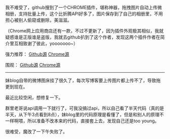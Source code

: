 我不难受了，github搜到了一个CHROME插件，堪称神器，拖拽图片自动上传微相册，支持批量上传，这个比折腾API好多了，图片保存到了自己的相册里，不用担心被别人偷窥或删除，美滋滋。

（Chrome网上应用商店还有一款，不过不更新了，因为插件外观极其相似，我就疑惑谁是正版谁是盗版，我就去github扒到了这个作者，发现这两个插件作者在简介里互相致谢了彼此，yooooooo~）

强力推荐：
[Github源](https://github.com/Semibold/Weibo-Picture-Store) 
[Chrome源](https://chrome.google.com/webstore/detail/%E5%BE%AE%E5%8D%9A%E5%9B%BE%E5%BA%8A/pinjkilghdfhnkibhcangnpmcpdpmehk)

围观：
[Github源](https://github.com/Suxiaogang/WeiboPicBed)
[Chrome源](https://chrome.google.com/webstore/detail/%E6%96%B0%E6%B5%AA%E5%BE%AE%E5%8D%9A%E5%9B%BE%E5%BA%8A/fdfdnfpdplfbbnemmmoklbfjbhecpnhf)

---

妹blog自带的微博图床挂了很久了，每次写博客要上传图片都上传不了，导致拖更到现在。

最近比较空闲，想修复一下。

群里老哥说api调用一下就行了，可我没搞过api，所以自己看了半天代码（真的是半天，从下午3点看到8点），妹blog里的代码原理是看懂了，但是和别人的原理不一样啊喂，所以准备不改本来的代码，直接套上去，发现自己还是too young。

很难受，魔改了一下午失败了。
<!-- ##{"timestamp":1544270633}## -->
